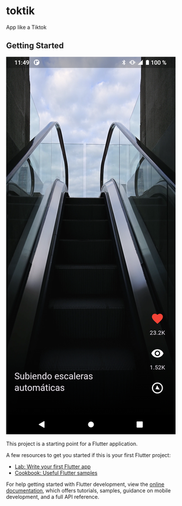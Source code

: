 # toktik

App like a Tiktok

## Getting Started

![Texto Alternativo](https://github.com/Cdominguez08/toktik/blob/main/assets/images/Screenshot_20240822_234945.png)

This project is a starting point for a Flutter application.

A few resources to get you started if this is your first Flutter project:

- [Lab: Write your first Flutter app](https://docs.flutter.dev/get-started/codelab)
- [Cookbook: Useful Flutter samples](https://docs.flutter.dev/cookbook)

For help getting started with Flutter development, view the
[online documentation](https://docs.flutter.dev/), which offers tutorials,
samples, guidance on mobile development, and a full API reference.
